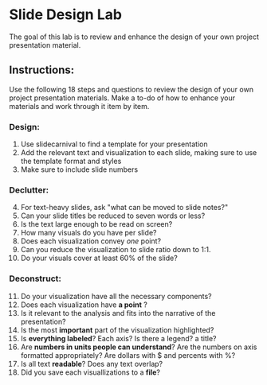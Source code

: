 # Slide Design Lab

The goal of this lab is to review and enhance the design of your own project presentation material.

## Instructions:
Use the following 18 steps and questions to review the design of your own project presentation materials. Make a to-do of how to enhance your materials and work through it item by item. 

### Design:

1. Use slidecarnival to find a template for your presentation
2. Add the relevant text and visualization to each slide, making sure to use the template format and styles
3. Make sure to include slide numbers

### Declutter:

4. For text-heavy slides, ask "what can be moved to slide notes?"
5. Can your slide titles be reduced to seven words or less?
6. Is the text large enough to be read on screen?
7. How many visuals do you have per slide? 
8. Does each visualization convey *one* point? 
9. Can you reduce the visualization to slide ratio down to 1:1.
10. Do your visuals cover at least 60% of the slide?

### Deconstruct:

11. Do your visualization have all the necessary components?
12. Does each visualization have **a point** ?
13. Is it relevant to the analysis and fits into the narrative of the presentation? 
14. Is the most **important** part of the visualization highlighted? 
15. Is **everything labeled**? Each axis? Is there a legend? a title? 
16. Are **numbers in units people can understand**? Are the numbers on axis formatted appropriately? Are dollars with $ and percents with %? 
17. Is all text **readable**? Does any text overlap? 
18. Did you save each visuallizations to a **file**? 


